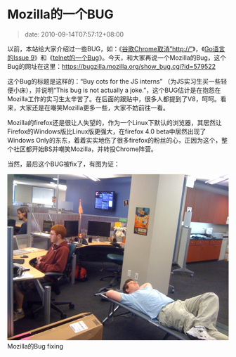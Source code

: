 # Mozilla的一个BUG
>date: 2010-09-14T07:57:12+08:00


以前，本站给大家介绍过一些BUG，如：《[谷歌Chrome取消”http://”](https://coolshell.cn/articles/2367.html)》，《[Go语言的Issue 9](https://coolshell.cn/articles/1781.html)》和《[telnet的一个Bug](https://coolshell.cn/articles/2352.html)》。今天，和大家再说一个Mozilla的Bug，这个Bug的网址在这里：<https://bugzilla.mozilla.org/show_bug.cgi?id=579522>


这个Bug的标题是这样的：“Buy cots for the JS interns” （为JS实习生买一些轻便小床），并说明“This bug is not actually a joke.”，这个BUG估计是在抱怨在Mozilla工作的实习生太辛苦了。在后面的跟贴中，很多人都提到了V8，呵呵。看来，大家还是在嘲笑Mozilla更多一些，大家不妨前往一看。


Mozilla的firefox还是很让人失望的，作为一个Linux下默认的浏览器，其居然让Firefox的Windows版比Linux版更强大，在firefox 4.0 beta中居然出现了Windows Only的东东，着着实实地伤了很多firefox的粉丝的心，正因为这个，整个社区都开始BS并嘲笑Mozilla，并转投Chrome阵营。


当然，最后这个BUG被fix了，有图为证：


![](/assets/images/coolshell.cn/wp-content/uploads/2010/09/Mozilla.jpg "Mozilla的Bug fixing")Mozilla的Bug fixing


